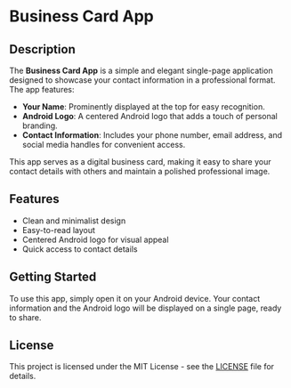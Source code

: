 # Business Card App

## Description

The **Business Card App** is a simple and elegant single-page application designed to showcase your contact information in a professional format. The app features:

- **Your Name**: Prominently displayed at the top for easy recognition.
- **Android Logo**: A centered Android logo that adds a touch of personal branding.
- **Contact Information**: Includes your phone number, email address, and social media handles for convenient access.

This app serves as a digital business card, making it easy to share your contact details with others and maintain a polished professional image.

## Features

- Clean and minimalist design
- Easy-to-read layout
- Centered Android logo for visual appeal
- Quick access to contact details

## Getting Started

To use this app, simply open it on your Android device. Your contact information and the Android logo will be displayed on a single page, ready to share.

## License

This project is licensed under the MIT License - see the [LICENSE](LICENSE) file for details.
